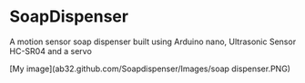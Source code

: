 # SoapDispenser

A motion sensor soap dispenser built using Arduino nano, Ultrasonic Sensor HC-SR04 and a servo

[My image](ab32.github.com/Soapdispenser/Images/soap dispenser.PNG)
